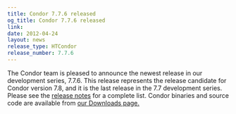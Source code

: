 ```yaml
---
title: Condor 7.7.6 released
og_title: Condor 7.7.6 released
link: 
date: 2012-04-24
layout: news
release_type: HTCondor
release_number: 7.7.6
---
```


The Condor team is pleased to announce the newest release in our development series, 7.7.6.  This release represents the release candidate for Condor version 7.8, and it is the last release in the 7.7 development series. Please see the <a href="manual/latest-dev/9_Version_History.html">release notes</a> for a complete list.  Condor binaries and source code are available from <a href="downloads/">our Downloads page.</a> 
